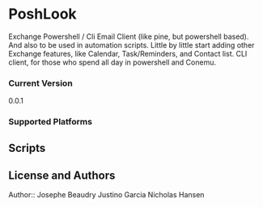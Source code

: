 # PoshLook
Exchange Powershell / Cli Email Client (like pine, but powershell based). And also to be used in automation scripts. Little by little start adding other Exchange features, like Calendar, Task/Reminders, and Contact list. CLI client, for those who spend all day in powershell and Conemu.

### Current Version
0.0.1

### Supported Platforms 

## Scripts 

## License and Authors 
Author:: Josephe Beaudry Justino Garcia Nicholas Hansen




